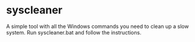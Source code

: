 # syscleaner
A simple tool with all the Windows commands you need to clean up a slow system.
Run syscleaner.bat and follow the instructions.
